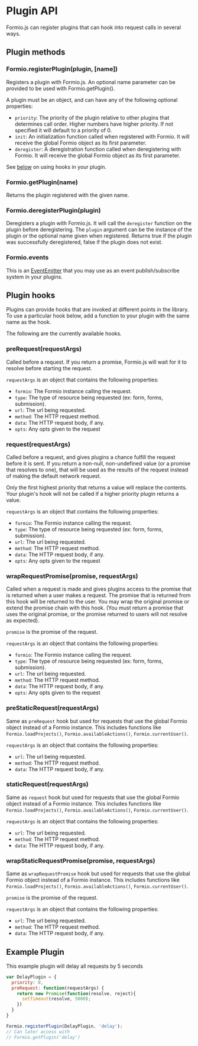 # Plugin API

Formio.js can register plugins that can hook into request calls in several ways.

## Plugin methods

### Formio.registerPlugin(plugin, [name])

Registers a plugin with Formio.js. An optional name parameter can be provided to be used with Formio.getPlugin().

A plugin must be an object, and can have any of the following optional properties:

 - `priority`: The priority of the plugin relative to other plugins that determines call order. Higher numbers have higher priority. If not specified it will default to a priority of 0.
 - `init`: An initialization function called when registered with Formio. It will receive the global Formio object as its first parameter.
 - `deregister`: A deregistration function called when deregistering with Formio. It will receive the global Formio object as its first parameter.

See [below](#plugin-hooks) on using hooks in your plugin.

### Formio.getPlugin(name)

Returns the plugin registered with the given name.

### Formio.deregisterPlugin(plugin)

Deregisters a plugin with Formio.js. It will call the `deregister` function on the plugin before deregistering. The `plugin` argument can be the instance of the plugin or the optional name given when registered. Returns true if the plugin was successfully deregistered, false if the plugin does not exist.

### Formio.events

This is an [EventEmitter](https://nodejs.org/api/events.html) that you may use as an event publish/subscribe system in your plugins.

## Plugin hooks

Plugins can provide hooks that are invoked at different points in the library. To use a particular hook below, add a function to your plugin with the same name as the hook.

The following are the currently available hooks.

### preRequest(requestArgs)

Called before a request. If you return a promise, Formio.js will wait for it to resolve before starting the request.

`requestArgs` is an object that contains the following properties:

 - `formio`: The Formio instance calling the request.
 - `type`: The type of resource being requested (ex: form, forms, submission).
 - `url`: The url being requested.
 - `method`: The HTTP request method.
 - `data`: The HTTP request body, if any.
 - `opts`: Any opts given to the request

### request(requestArgs)

Called before a request, and gives plugins a chance fulfill the request before it is sent. If you return a non-null, non-undefined value (or a promise that resolves to one), that will be used as the results of the request instead of making the default network request.

Only the first highest priority that returns a value will replace the contents. Your plugin's hook will not be called if a higher priority plugin returns a value.

`requestArgs` is an object that contains the following properties:

 - `formio`: The Formio instance calling the request.
 - `type`: The type of resource being requested (ex: form, forms, submission).
 - `url`: The url being requested.
 - `method`: The HTTP request method.
 - `data`: The HTTP request body, if any.
 - `opts`: Any opts given to the request

### wrapRequestPromise(promise, requestArgs)

Called when a request is made and gives plugins access to the promise that is returned when a user makes a request. The promise that is returned from this hook will be returned to the user. You may wrap the original promise or extend the promise chain with this hook. (You must return a promise that uses the original promise, or the promise returned to users will not resolve as expected).

`promise` is the promise of the request.

`requestArgs` is an object that contains the following properties:

 - `formio`: The Formio instance calling the request.
 - `type`: The type of resource being requested (ex: form, forms, submission).
 - `url`: The url being requested.
 - `method`: The HTTP request method.
 - `data`: The HTTP request body, if any.
 - `opts`: Any opts given to the request

### preStaticRequest(requestArgs)

Same as `preRequest` hook but used for requests that use the global Formio object instead of a Formio instance. This includes functions like `Formio.loadProjects()`, `Formio.availableActions()`, `Formio.currentUser()`.

`requestArgs` is an object that contains the following properties:

 - `url`: The url being requested.
 - `method`: The HTTP request method.
 - `data`: The HTTP request body, if any.

### staticRequest(requestArgs)

Same as `request` hook but used for requests that use the global Formio object instead of a Formio instance. This includes functions like `Formio.loadProjects()`, `Formio.availableActions()`, `Formio.currentUser()`.

`requestArgs` is an object that contains the following properties:

 - `url`: The url being requested.
 - `method`: The HTTP request method.
 - `data`: The HTTP request body, if any.

### wrapStaticRequestPromise(promise, requestArgs)

Same as `wrapRequestPromise` hook but used for requests that use the global Formio object instead of a Formio instance. This includes functions like `Formio.loadProjects()`, `Formio.availableActions()`, `Formio.currentUser()`.

`promise` is the promise of the request.

`requestArgs` is an object that contains the following properties:

 - `url`: The url being requested.
 - `method`: The HTTP request method.
 - `data`: The HTTP request body, if any.

## Example Plugin

This example plugin will delay all requests by 5 seconds

```javascript
var DelayPlugin = {
  priority: 0,
  preRequest: function(requestArgs) {
    return new Promise(function(resolve, reject){
      setTimeout(resolve, 5000);
    })
  }
}

Formio.registerPlugin(DelayPlugin, 'delay');
// Can later access with
// Formio.getPlugin('delay')
```
